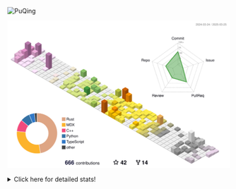 ![PuQing](https://user-images.githubusercontent.com/27223114/171565019-9a56fae6-b08b-421f-99db-7e830da42371.png)

![](./profile-3d-contrib/profile-season-animate.svg)

<details>
<summary>Click here for detailed stats!</summary>

<!--START_SECTION:waka-->
![Lines of code](https://img.shields.io/badge/From%20Hello%20World%20I%27ve%20Written-2.1%20million%20lines%20of%20code-blue)

**🐱 My GitHub Data** 

> 📦 439.2 kB Used in GitHub's Storage 
 > 
> 🏆 120 Contributions in the Year 2025
 > 
> 🚫 Not Opted to Hire
 > 
> 📜 45 Public Repositories 
 > 
> 🔑 33 Private Repositories 
 > 
**I'm an Early 🐤** 

```text
🌞 Morning                671 commits         ██░░░░░░░░░░░░░░░░░░░░░░░   07.46 % 
🌆 Daytime                3992 commits        ███████████░░░░░░░░░░░░░░   44.39 % 
🌃 Evening                2120 commits        ██████░░░░░░░░░░░░░░░░░░░   23.57 % 
🌙 Night                  2210 commits        ██████░░░░░░░░░░░░░░░░░░░   24.57 % 
```


📊 **This Week I Spent My Time On** 

```text
💬 Programming Languages: 
Other                    6 hrs 28 mins       █████░░░░░░░░░░░░░░░░░░░░   18.91 % 
CLI                      5 hrs 31 mins       ████░░░░░░░░░░░░░░░░░░░░░   16.16 % 
TeX                      3 hrs 35 mins       ███░░░░░░░░░░░░░░░░░░░░░░   10.52 % 
Lua                      3 hrs 16 mins       ██░░░░░░░░░░░░░░░░░░░░░░░   09.58 % 
C++                      2 hrs 10 mins       ██░░░░░░░░░░░░░░░░░░░░░░░   06.34 % 

🔥 Editors: 
VS Code                  14 hrs 32 mins      ███████████░░░░░░░░░░░░░░   42.52 % 
Arc                      6 hrs 38 mins       █████░░░░░░░░░░░░░░░░░░░░   19.43 % 
Ghostty                  5 hrs 31 mins       ████░░░░░░░░░░░░░░░░░░░░░   16.16 % 
Telegram                 3 hrs 6 mins        ██░░░░░░░░░░░░░░░░░░░░░░░   09.10 % 
Obsidian                 1 hr 52 mins        █░░░░░░░░░░░░░░░░░░░░░░░░   05.48 % 

💻 Operating System: 
Mac                      24 hrs 22 mins      ██████████████████░░░░░░░   71.28 % 
WSL                      7 hrs 4 mins        █████░░░░░░░░░░░░░░░░░░░░   20.67 % 
Linux                    2 hrs 45 mins       ██░░░░░░░░░░░░░░░░░░░░░░░   08.05 % 
```


<!--END_SECTION:waka-->
</details>
